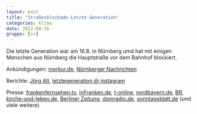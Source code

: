 ```yaml
---
layout: post
title: "Straßenblockade Letzte Generation"
categories: klima
date: 2022-08-16
gruppe: [xr]
---
```


Die letzte Generation war am 16.8. in Nürnberg umd hat mit einigen Menschen aus Nürnberg die Hauptstraße vor dem Bahnhof blockiert.

Ankündigungen: [merkur.de](https://www.merkur.de/bayern/nuernberg/achtung-auto-pendler-nuernberg-woche-blockaden-gesamten-stadtgebiet-91726886.html), [Nürnberger Nachrichten](https://www.nn.de/nuernberg/aktivisten-kundigen-in-nurnberg-massive-storung-des-autoverkehrs-an-1.12428232)

Berichte:
[Jörg Alt](https://www.instagram.com/p/ChWaQOXjsPj/), [letztegeneration @ instagram](https://www.instagram.com/p/ChUzCSTs_3x/)

Presse:
[frankenfernsehen.tv](https://www.frankenfernsehen.tv/klimaprotest-sorgt-fuer-verkehrsbehinderungen-am-nuernberger-hauptbahnhof-240280/), [inFranken.de](https://www.infranken.de/lk/nuernberg/nuernberg-klimaaktivisten-sorgen-fuer-verkehrschaos-weitere-massive-stoerungen-angekuendigt-art-5521982), [t-online](https://www.t-online.de/region/nuernberg/id_100039974/-die-sollen-lieber-arbeiten-gehen-aktivisten-blockieren-strassen-in-nuernberg.html), [nordbayern.de](https://www.nordbayern.de/region/nuernberg/aktivisten-kleben-sich-fest-klima-protest-lost-chaos-in-nurnbergs-innenstadt-aus-1.12437350), [BR](https://www.br.de/nachrichten/bayern/hauptbahnhof-nuernberg-klima-aktivisten-legen-verkehr-lahm,TEfTVV0), [kirche-und-leben.de](https://www.kirche-und-leben.de/artikel/jesuitenpater-joerg-alt-blockiert-nuernberger-hauptverkehrsstrasse), [Berliner Zeitung](https://www.berliner-zeitung.de/news/geistlicher-blockiert-gemeinsam-mit-letzter-generation-strasse-li.257077), [domradio.de](https://www.domradio.de/artikel/warum-sich-ein-jesuit-mit-sekundenkleber-die-strasse-klebt), [sonntagsblatt.de](https://www.sonntagsblatt.de/artikel/gesellschaft/warum-sich-klimaaktivistinnen-nuernberg-strassen-geklebt-haben) (und viele weitere)

